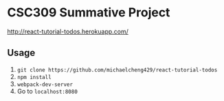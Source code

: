 # CSC309 Summative Project

<a href="http://react-tutorial-todos.herokuapp.com/" target="_blank">http://react-tutorial-todos.herokuapp.com/</a>


## Usage
1. `git clone https://github.com/michaelcheng429/react-tutorial-todos`
2. `npm install`
3. `webpack-dev-server`
4. Go to `localhost:8080`
